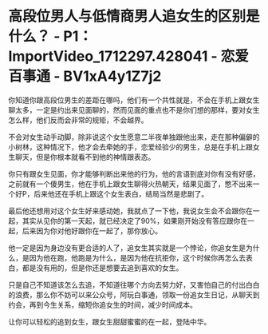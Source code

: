 # 高段位男人与低情商男人追女生的区别是什么？ - P1：ImportVideo_1712297.428041 - 恋爱百事通 - BV1xA4y1Z7j2

你知道你跟高段位男生的差距在哪吗，他们有一个共性就是，不会在手机上跟女生聊太多，一定是约出来见面聊的，然而见面的重点也不是你们想的那样，要对女生怎么样，他们反而会非常的规矩，不会越界。

不会对女生动手动脚，除非说这个女生愿意二半夜单独跟他出来，走在那种偏僻的小树林，这种情况下，他才会去牵她的手，恋爱经验少的男生，总是在手机上跟女生聊天，但是你根本就看不到他的神情跟表态。

你只有跟女生见面，你才能够判断出来他的行为，他的言语到底对你有没有好感，之前就有一个傻男生，他在手机上跟女生聊得火热朝天，结果见面了，憋不出来一个好P，后来他还在手机上跟这个女生表白，结局当然是悲剧了。

最后他还想用对这个女生好来感动她，我就点了一下他，我说女生会不会跟你在一起，其实从见你的第一天起，就已经决定了90%，如果刚开始没有答应跟你在一起，后来因为你对他好跟你在一起了，那你放心。

他一定是因为身边没有更合适的人了，追女生其实就是一个悖论，你追女生是为什么，是因为他在跑，他跑是为什么，是因为他在抗拒你，这个时候你再怎么去表白，都是没有用的，但是你还是想要去追到喜欢的女生。

只是自己不知道该怎么去追，不知道往哪个方向去努力好，又害怕自己的付出白白的浪费，那么你不妨可以来公众号，阿玩白事通，领取一份追女生日记，从聊天到约会，再到今生关系，缩短你追女生的时间，减少时间成本。

让你可以轻松的追到女生，跟女生甜甜蜜蜜的在一起，登陆中华。